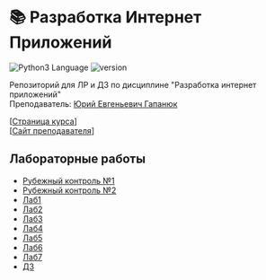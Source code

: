 # 📚 Разработка Интернет Приложений 
<img src="https://img.shields.io/badge/language%20-python-blue" alt="Python3 Language"> <img src="https://img.shields.io/badge/python-v3.8.5-blue" alt="version">

Репозиторий для ЛР и ДЗ по дисциплине "Разработка интернет приложений"    
Преподаватель: [Юрий Евгеньевич Гапанюк](http://iu5.bmstu.ru/user/profile.php?id=5)

[[Страница курса](https://github.com/iu5team/iu5web-fall-2020)]     
[[Сайт преподавателя](https://ugapanyuk.github.io)]

## Лабораторные работы
* [Рубежный контроль №1](https://github.com/dizeeeer/rip-labs/tree/master/РК1)
* [Рубежный контроль №2](https://github.com/dizeeeer/rip-labs/tree/master/РК2)
* [Лаб1](https://github.com/dizeeeer/rip-labs/tree/master/ЛАБ1)
* [Лаб2](https://github.com/dizeeeer/rip-labs/tree/master/ЛАБ2)
* [Лаб3](https://github.com/dizeeeer/rip-labs/tree/master/ЛАБ3)
* [Лаб4](https://github.com/dizeeeer/rip-labs/tree/master/ЛАБ4)
* [Лаб5](https://github.com/dizeeeer/rip-labs/tree/master/ЛАБ5)
* [Лаб6](https://github.com/dizeeeer/rip-labs/tree/master/ЛАБ6)
* [Лаб7](https://github.com/dizeeeer/rip-labs/tree/master/ЛАБ7)
* [ДЗ](https://github.com/dizeeeer/rip-labs/tree/master/ДЗ)
